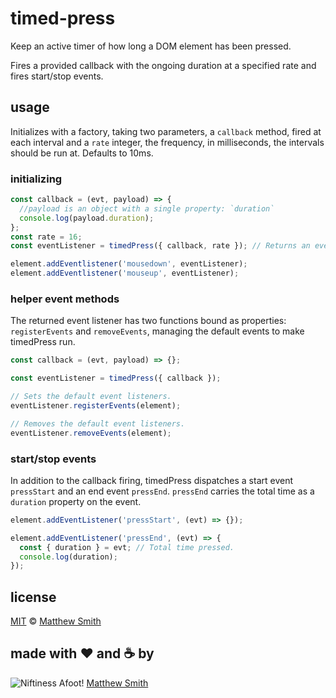 # timed-press

Keep an active timer of how long a DOM element has been pressed.

Fires a provided callback with the ongoing duration at a specified rate and fires start/stop events.

## usage

Initializes with a factory, taking two parameters, a `callback` method, fired at each interval and a `rate` integer, the frequency, in milliseconds, the intervals should be run at. Defaults to 10ms.

### initializing

```js
const callback = (evt, payload) => {
  //payload is an object with a single property: `duration`
  console.log(payload.duration);
};
const rate = 16;
const eventListener = timedPress({ callback, rate }); // Returns an event listener callback.

element.addEventlistener('mousedown', eventListener);
element.addEventlistener('mouseup', eventListener);
```

### helper event methods

The returned event listener has two functions bound as properties: `registerEvents` and `removeEvents`, managing the default events to make timedPress run.

```js
const callback = (evt, payload) => {};

const eventListener = timedPress({ callback });

// Sets the default event listeners.
eventListener.registerEvents(element);

// Removes the default event listeners.
eventListener.removeEvents(element);
```

### start/stop events

In addition to the callback firing, timedPress dispatches a start event `pressStart` and an end event `pressEnd`. `pressEnd` carries the total time as a `duration` property on the event.

```js
element.addEventListener('pressStart', (evt) => {});

element.addEventListener('pressEnd', (evt) => {
  const { duration } = evt; // Total time pressed.
  console.log(duration);
});
```

## license

[MIT](./LICENSE) © [Matthew Smith](http://www.niftinessafoot.com)

## made with ❤️ and ☕️ by

![Niftiness Afoot!](https://gist.githubusercontent.com/niftinessafoot/2dba588395cb557293d5f09aebcd2ab0/raw/770293c76bead4f0986ff959f3ea8880017d92c0/bot.svg?sanitize=true) [Matthew Smith](https://github.com/niftinessafoot)
